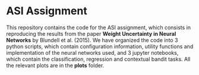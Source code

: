 # ASI Assignment
This repository contains the code for the ASI assignment, which consists in reproducing the results from the paper **Weight Uncertainty in Neural Networks** by Blundell et al. (2015). We have organized the code into 3 python scripts, which contain configuration information, utility functions and implementation of the neural networks used, and 3 jupyter notebooks, which contain the classification, regression and contextual bandit tasks. All the relevant plots are in the **plots** folder.
